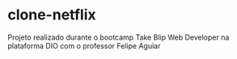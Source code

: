 # clone-netflix
Projeto realizado durante o bootcamp Take Blip Web Developer na plataforma DIO com o professor 
Felipe Aguiar
